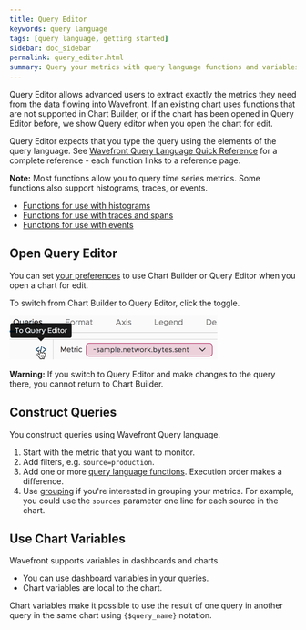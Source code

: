 ```yaml
---
title: Query Editor
keywords: query language
tags: [query language, getting started]
sidebar: doc_sidebar
permalink: query_editor.html
summary: Query your metrics with query language functions and variables.
---
```


Query Editor allows advanced users to extract exactly the metrics they need from the data flowing into Wavefront. If an existing chart uses functions that are not supported in Chart Builder, or if the chart has been opened in Query Editor before, we show Query editor when you open the chart for edit.

Query Editor expects that you type the query using the elements of the query language. See [Wavefront Query Language Quick Reference](query_language_reference.html) for a complete reference - each function links to a reference page.

**Note:** Most functions allow you to query time series metrics. Some functions also support histograms, traces, or events.
* [Functions for use with histograms](query_language_reference.html#histogram-functions)
* [Functions for use with traces and spans](query_language_reference.html#traces-functions)
* [Functions for use with events](query_language_reference.html#event-functions)

## Open Query Editor

You can set [your preferences](users_account_managing.html) to use Chart Builder or Query Editor when you open a chart for edit.

To switch from Chart Builder to Query Editor, click the toggle.

![Query builder new](images/v2_query_builder_toggle.png)

**Warning:** If you switch to Query Editor and make changes to the query there, you cannot return to Chart Builder.


## Construct Queries

You construct queries using Wavefront Query language.
1. Start with the metric that you want to monitor.
2. Add filters, e.g. `source=production`.
3. Add one or more [query language functions](query_language_reference.html). Execution order makes a difference.
4. Use [grouping](query_language_aggregate_functions.html#grouping-the-aggregation-results) if you're interested in grouping your metrics. For example, you could use the `sources` parameter one line for each source in the chart.


## Use Chart Variables

Wavefront supports variables in dashboards and charts.
* You can use dashboard variables in your queries.
* Chart variables are local to the chart.

Chart variables make it possible to use the result of one query in another query in the same chart using `{$query_name}` notation.
